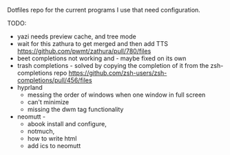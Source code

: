 Dotfiles repo for the current programs I use that need configuration.

TODO:
* yazi needs preview cache, and tree mode
* wait for this zathura to get merged and then add TTS https://github.com/pwmt/zathura/pull/780/files
* beet completions not working and - maybe fixed on its own
* trash completions - solved by copying the completion of it from the
   zsh-completions repo https://github.com/zsh-users/zsh-completions/pull/456/files
* hyprland 
    * messing the order of windows when one window in full screen
    * can't minimize
    * missing the dwm tag functionality
* neomutt -  
    * abook install and configure, 
    * notmuch, 
    * how to write html
    * add ics to neomutt
